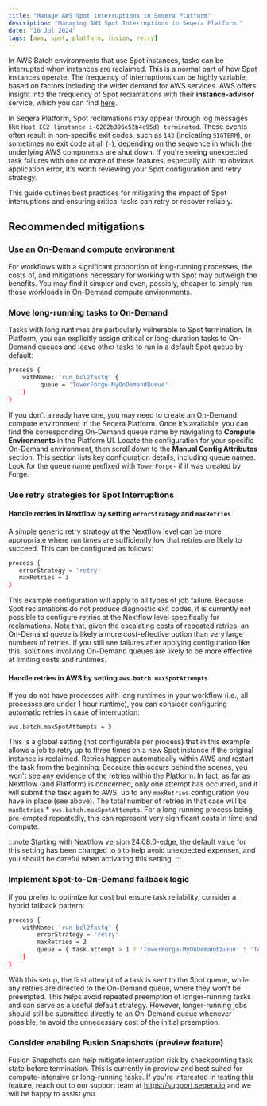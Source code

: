 ```yaml
---
title: "Manage AWS Spot interruptions in Seqera Platform"
description: "Managing AWS Spot Interruptions in Seqera Platform."
date: "16 Jul 2024"
tags: [aws, spot, platform, fusion, retry]
---
```


In AWS Batch environments that use Spot instances, tasks can be interrupted when instances are reclaimed. This is a normal part of how Spot instances operate. The frequency of interruptions can be highly variable, based on factors including the wider demand for AWS services. AWS offers insight into the frequency of Spot reclamations with their **instance-advisor** service, which you can find [here](https://aws.amazon.com/ec2/spot/instance-advisor/).

In Seqera Platform, Spot reclamations may appear through log messages like `Host EC2 (instance i-0282b396e52b4c95d) terminated`. These events often result in non-specific exit codes, such as `143` (indicating `SIGTERM`), or sometimes no exit code at all (`-`), depending on the sequence in which the underlying AWS components are shut down. If you're seeing unexpected task failures with one or more of these features, especially with no obvious application error, it's worth reviewing your Spot configuration and retry strategy.

This guide outlines best practices for mitigating the impact of Spot interruptions and ensuring critical tasks can retry or recover reliably.

## Recommended mitigations

### Use an On-Demand compute environment

For workflows with a significant proportion of long-running processes, the costs of, and mitigations necessary for working with Spot may outweigh the benefits. You may find it simpler and even, possibly, cheaper to simply run those workloads in On-Demand compute environments.

### Move long-running tasks to On-Demand 

Tasks with long runtimes are particularly vulnerable to Spot termination. In Platform, you can explicitly assign critical or long-duration tasks to On-Demand queues and leave other tasks to run in a default Spot queue by default:

```bash
process {
	withName: 'run_bcl2fastq' {
	     queue = 'TowerForge-MyOnDemandQueue'
	} 
}
```

If you don’t already have one, you may need to create an On-Demand compute environment in the Seqera Platform. Once it’s available, you can find the corresponding On-Demand queue name by navigating to **Compute Environments** in the Platform UI. Locate the configuration for your specific On-Demand environment, then scroll down to the **Manual Config Attributes** section. This section lists key configuration details, including queue names. Look for the queue name prefixed with `TowerForge-` if it was created by Forge.

### Use retry strategies for Spot Interruptions

#### Handle retries in Nextflow by setting `errorStrategy` and `maxRetries`

A simple generic retry strategy at the Nextflow level can be more appropriate where run times are sufficiently low that retries are likely to succeed. This can be configured as follows:

```bash
process {
   errorStrategy = 'retry'
   maxRetries = 3 
}
```

This example configuration will apply to all types of job failure. Because Spot reclamations do not produce diagnostic exit codes, it is currently not possible to configure retries at the Nextflow level specifically for reclamations. Note that, given the escalating costs of repeated retries, an On-Demand queue is likely a more cost-effective option than very large numbers of retries. If you still see failures after applying configuration like this, solutions involving On-Demand queues are likely to be more effective at limiting costs and runtimes.

#### Handle retries in AWS by setting `aws.batch.maxSpotAttempts`

If you do not have processes with long runtimes in your workflow (i.e., all processes are under 1 hour runtime), you can consider configuring automatic retries in case of interruption:

`aws.batch.maxSpotAttempts = 3`

This is a global setting (not configurable per process) that in this example allows a job to retry up to three times on a new Spot instance if the original instance is reclaimed. Retries happen automatically within AWS and restart the task from the beginning. Because this occurs behind the scenes, you won't see any evidence of the retries within the Platform. In fact, as far as Nextflow (and Platform) is concerned, only one attempt has occurred, and it will submit the task again to AWS, up to any `maxRetries` configuration you have in place (see above). The total number of retries in that case will be `maxRetries` * `aws.batch.maxSpotAttempts`. For a long running process being pre-empted repeatedly, this can represent very significant costs in time and compute.

:::note
Starting with Nextflow version 24.08.0-edge, the default value for this setting has been changed to `0` to help avoid unexpected expenses, and you should be careful when activating this setting.
::: 

### Implement Spot-to-On-Demand fallback logic

If you prefer to optimize for cost but ensure task reliability, consider a hybrid fallback pattern:

```bash
process {
	withName: 'run_bcl2fastq' {
		errorStrategy = 'retry'
		maxRetries = 2
		queue = { task.attempt > 1 ? 'TowerForge-MyOnDemandQueue' : 'TowerForge-MySpotQueue' }
	}
}
```

With this setup, the first attempt of a task is sent to the Spot queue, while any retries are directed to the On-Demand queue, where they won't be preempted. This helps avoid repeated preemption of longer-running tasks and can serve as a useful default strategy. However, longer-running jobs should still be submitted directly to an On-Demand queue whenever possible, to avoid the unnecessary cost of the initial preemption.

### Consider enabling Fusion Snapshots (preview feature)

Fusion Snapshots can help mitigate interruption risk by checkpointing task state before termination. This is currently in preview and best suited for compute-intensive or long-running tasks. If you're interested in testing this feature, reach out to our support team at https://support.seqera.io and we will be happy to assist you.
